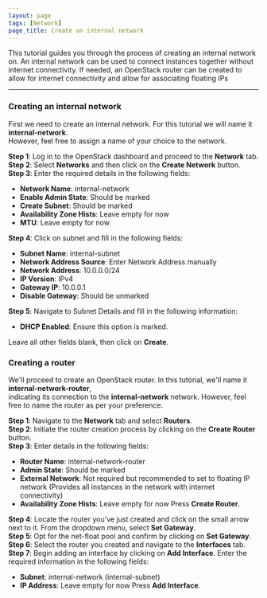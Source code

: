 ```yaml
---
layout: page
tags: [Network]
page_title: Create an internal network
---
```


This tutorial guides you through the process of creating an internal network on. 
An internal network can be used to connect instances together without internet connectivity. 
If needed, an OpenStack router can be created to allow for internet connectivity and allow for associating floating IPs

---


### Creating an internal network
First we need to create an internal network. For this tutorial we will name it **internal-network**.  
However, feel free to assign a name of your choice to the network.

**Step 1**: Log in to the OpenStack dashboard and proceed to the **Network** tab.  
**Step 2**: Select **Networks** and then click on the **Create Network** button.  
**Step 3**: Enter the required details in the following fields:  
* **Network Name**: internal-network
* **Enable Admin State**: Should be marked
* **Create Subnet**: Should be marked
* **Availability Zone Hists**: Leave empty for now
* **MTU**: Leave empty for now

**Step 4**: Click on subnet and fill in the following fields:  
* **Subnet Name**: internal-subnet
* **Network Address Source**: Enter Network Address manually
* **Network Address**: 10.0.0.0/24
* **IP Version**: IPv4
* **Gateway IP**: 10.0.0.1
* **Disable Gateway**: Should be unmarked

**Step 5**: Navigate to Subnet Details and fill in the following information:  
* **DHCP Enabled**: Ensure this option is marked.  

Leave all other fields blank, then click on **Create**.  

### Creating a router
We'll proceed to create an OpenStack router. In this tutorial, we'll name it **internal-network-router**,  
indicating its connection to the **internal-network** network. However, feel free to name the router as per your preference.

**Step 1**: Navigate to the **Network** tab and select **Routers**.  
**Step 2**: Initiate the router creation process by clicking on the **Create Router** button.  
**Step 3**: Enter details in the following fields:  
* **Router Name**: internal-network-router
* **Admin State**: Should be marked
* **External Network**: Not required but recommended to set to floating IP network (Provides all instances in the network with internet connectivity)
* **Availability Zone Hists**: Leave empty for now
Press **Create Router**.

**Step 4**: Locate the router you've just created and click on the small arrow next to it. From the dropdown menu, select **Set Gateway**.  
**Step 5**: Opt for the net-float pool and confirm by clicking on **Set Gateway**.  
**Step 6**: Select the router you created and navigate to the **Interfaces** tab.  
**Step 7**: Begin adding an interface by clicking on **Add Interface**. Enter the required information in the following fields:  
* **Subnet**: internal-network (internal-subnet)
* **IP Address**: Leave empty for now
Press **Add Interface**.
